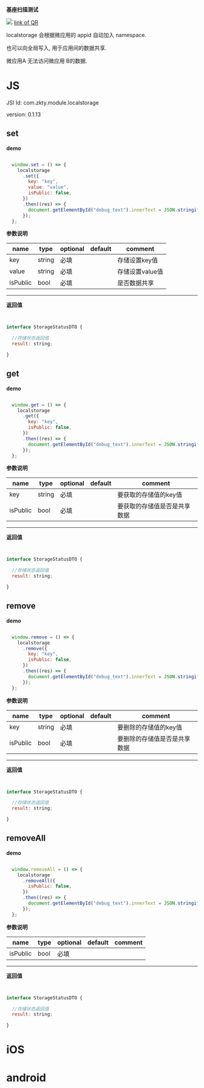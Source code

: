 

**基座扫描测试**
<div id='modulename' style='display:none'>localstorage</div> <img id='qrimg' src='https://api.qrserver.com/v1/create-qr-code/?size=150x150&data=http://192.168.44.52:3000/docs/modules/all/dist/ui/index.html'></img>
<a id='qrlink' href="about:none">link of QR</a>

localstorage 会根据微应用的 appid 自动加入 namespace.

也可以向全局写入, 用于应用间的数据共享.

微应用A 无法访问微应用 B的数据.








# JS


JSI Id: com.zkty.module.localstorage

version: 0.1.13



## set



**demo**
``` js

  window.set = () => {
    localstorage
      .set({
        key: "key",
        value: "value",
        isPublic: false,
      })
      .then((res) => {
        document.getElementById("debug_text").innerText = JSON.stringify(res);
      });
  };

``` 

	
**参数说明**

| name                        | type      | optional | default   | comment  |
| --------------------------- | --------- | -------- | --------- |--------- |
| key | string | 必填 |  | 存储设置key值 |
| value | string | 必填 |  | 存储设置value值 |
| isPublic | bool | 必填 |  | 是否数据共享 |


---------------------
**返回值**
``` js


interface StorageStatusDTO {

  //存储状态返回值
  result: string;

}
``` 




## get



**demo**
``` js

  window.get = () => {
    localstorage
      .get({
        key: "key",
        isPublic: false,
      })
      .then((res) => {
        document.getElementById("debug_text").innerText = JSON.stringify(res);
      });
  };

``` 

	
**参数说明**

| name                        | type      | optional | default   | comment  |
| --------------------------- | --------- | -------- | --------- |--------- |
| key | string | 必填 |  | 要获取的存储值的key值 |
| isPublic | bool | 必填 |  | 要获取的存储值是否是共享数据 |


---------------------
**返回值**
``` js


interface StorageStatusDTO {

  //存储状态返回值
  result: string;

}
``` 




## remove



**demo**
``` js

  window.remove = () => {
    localstorage
      .remove({
        key: "key",
        isPublic: false,
      })
      .then((res) => {
        document.getElementById("debug_text").innerText = JSON.stringify(res);
      });
  };

``` 

	
**参数说明**

| name                        | type      | optional | default   | comment  |
| --------------------------- | --------- | -------- | --------- |--------- |
| key | string | 必填 |  | 要删除的存储值的key值 |
| isPublic | bool | 必填 |  | 要删除的存储值是否是共享数据 |


---------------------
**返回值**
``` js


interface StorageStatusDTO {

  //存储状态返回值
  result: string;

}
``` 




## removeAll



**demo**
``` js

  window.removeAll = () => {
    localstorage
      .removeAll({
        isPublic: false,
      })
      .then((res) => {
        document.getElementById("debug_text").innerText = JSON.stringify(res);
      });
  };

``` 

	
**参数说明**

| name                        | type      | optional | default   | comment  |
| --------------------------- | --------- | -------- | --------- |--------- |
| isPublic | bool | 必填 |  |  |


---------------------
**返回值**
``` js


interface StorageStatusDTO {

  //存储状态返回值
  result: string;

}
``` 



    

# iOS


# android



